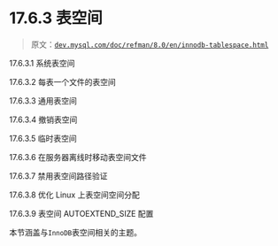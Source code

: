 # 17.6.3 表空间

> 原文：[`dev.mysql.com/doc/refman/8.0/en/innodb-tablespace.html`](https://dev.mysql.com/doc/refman/8.0/en/innodb-tablespace.html)

17.6.3.1 系统表空间

17.6.3.2 每表一个文件的表空间

17.6.3.3 通用表空间

17.6.3.4 撤销表空间

17.6.3.5 临时表空间

17.6.3.6 在服务器离线时移动表空间文件

17.6.3.7 禁用表空间路径验证

17.6.3.8 优化 Linux 上表空间空间分配

17.6.3.9 表空间 AUTOEXTEND_SIZE 配置

本节涵盖与`InnoDB`表空间相关的主题。
